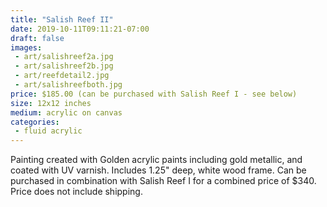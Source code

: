 ```yaml
---
title: "Salish Reef II"
date: 2019-10-11T09:11:21-07:00
draft: false
images:
 - art/salishreef2a.jpg
 - art/salishreef2b.jpg
 - art/reefdetail2.jpg
 - art/salishreefboth.jpg
price: $185.00 (can be purchased with Salish Reef I - see below)
size: 12x12 inches
medium: acrylic on canvas
categories:
 - fluid acrylic
---
```


Painting created with Golden acrylic paints including gold metallic, and coated with UV varnish. Includes 1.25" deep, white wood frame. Can be purchased in combination with Salish Reef I for a combined price of $340. Price does not include shipping.
